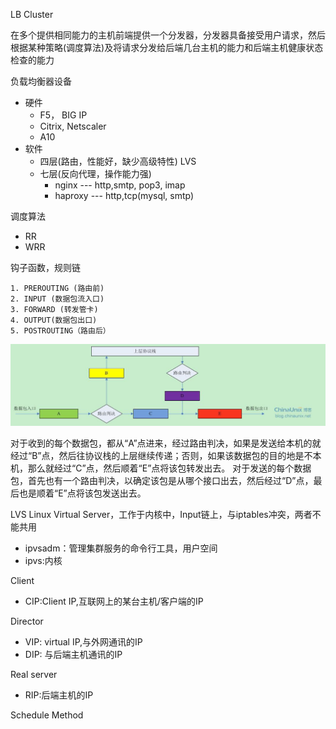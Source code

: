 LB Cluster

在多个提供相同能力的主机前端提供一个分发器，分发器具备接受用户请求，然后根据某种策略(调度算法)及将请求分发给后端几台主机的能力和后端主机健康状态检查的能力

负载均衡器设备
- 硬件
    - F5， BIG IP
    - Citrix, Netscaler
    - A10
- 软件
    - 四层(路由，性能好，缺少高级特性) LVS
    - 七层(反向代理，操作能力强)
        - nginx --- http,smtp, pop3, imap
        - haproxy --- http,tcp(mysql, smtp)

调度算法
- RR
- WRR

钩子函数，规则链

    1. PREROUTING (路由前)
    2. INPUT (数据包流入口)
    3. FORWARD (转发管卡)
    4. OUTPUT(数据包出口)
    5. POSTROUTING（路由后）

[![Alt text](/../imgs/01.jpg)](http://blog.chinaunix.net/uid-23069658-id-3160506.html)

对于收到的每个数据包，都从“A”点进来，经过路由判决，如果是发送给本机的就经过“B”点，然后往协议栈的上层继续传递；否则，如果该数据包的目的地是不本机，那么就经过“C”点，然后顺着“E”点将该包转发出去。
对于发送的每个数据包，首先也有一个路由判决，以确定该包是从哪个接口出去，然后经过“D”点，最后也是顺着“E”点将该包发送出去。

LVS
Linux Virtual Server，工作于内核中，Input链上，与iptables冲突，两者不能共用
- ipvsadm：管理集群服务的命令行工具，用户空间
- ipvs:内核

Client
- CIP:Client IP,互联网上的某台主机/客户端的IP

Director
- VIP: virtual IP,与外网通讯的IP
- DIP: 与后端主机通讯的IP

Real server
- RIP:后端主机的IP

Schedule Method